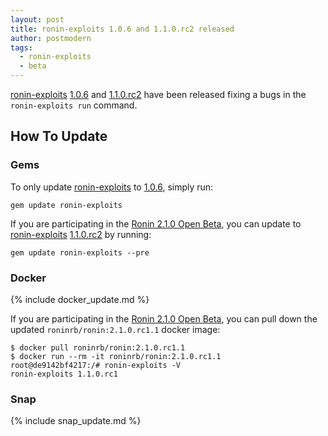 ```yaml
---
layout: post
title: ronin-exploits 1.0.6 and 1.1.0.rc2 released
author: postmodern
tags:
  - ronin-exploits
  - beta
---
```


[ronin-exploits][ronin-exploits] [1.0.6][ronin-exploits-1.0.6] and
[1.1.0.rc2][ronin-exploits-1.1.0.rc2] have been released fixing a bugs in the
`ronin-exploits run` command.

## How To Update

### Gems

To only update [ronin-exploits] to [1.0.6][ronin-exploits-1.0.6], simply run:

```shell
gem update ronin-exploits
```

If you are participating in the [Ronin 2.1.0 Open Beta], you can update to
[ronin-exploits][ronin-exploits] [1.1.0.rc2][ronin-exploits-1.1.0.rc2] by
running:

```shell
gem update ronin-exploits --pre
```

### Docker

{% include docker_update.md %}

If you are participating in the [Ronin 2.1.0 Open Beta], you can pull down the
updated `roninrb/ronin:2.1.0.rc1.1` docker image:

```shell
$ docker pull roninrb/ronin:2.1.0.rc1.1
$ docker run --rm -it roninrb/ronin:2.1.0.rc1.1
root@de9142bf4217:/# ronin-exploits -V
ronin-exploits 1.1.0.rc1
```

### Snap

{% include snap_update.md %}

[Ronin 2.1.0 Open Beta]: /blog/2024/06/24/announcing-the-ronin-2-1-0-open-beta.html

[ronin-exploits]: https://github.com/ronin-rb/ronin-exploits#readme
[ronin-exploits-1.0.6]: https://github.com/ronin-rb/ronin-exploits/releases/tag/v1.0.6
[ronin-exploits-1.1.0.rc2]: https://github.com/ronin-rb/ronin-exploits/compare/v1.1.0.rc1...v1.1.0.rc2
